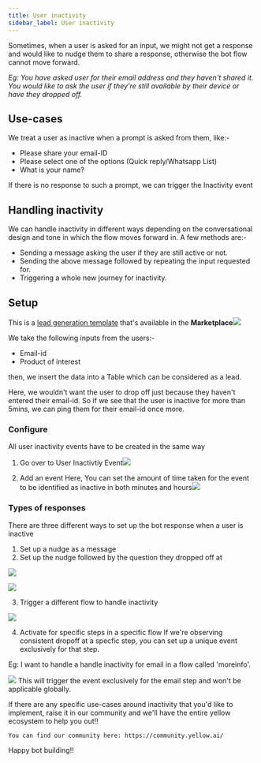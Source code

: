 ```yaml
---
title: User inactivity
sidebar_label: User inactivity 
---
```


Sometimes, when a user is asked for an input, we might not get a response and would like to nudge them to share a response, otherwise the bot flow cannot move forward.

*Eg: You have asked user for their email address and they haven't shared it. You would like to ask the user if they're still available by their device or have they dropped off.*

## Use-cases
We treat a user as inactive when a prompt is asked from them, like:-
* Please share your email-ID
* Please select one of the options (Quick reply/Whatsapp List)
* What is your name?

If there is no response to such a prompt, we can trigger the Inactivity event

## Handling inactivity
We can handle inactivity in different ways depending on the conversational design and tone in which the flow moves forward in. A few methods are:-
* Sending a message asking the user if they are still active or not.
* Sending the above message followed by repeating the input requested for.
* Triggering a whole new journey for inactivity.


## Setup
This is a [lead generation template](https://cloud.yellow.ai/marketplace/d18654cb9537eeaf11c7511aff8f9bfe) that's available in the **Marketplace**![](https://i.imgur.com/RHprZir.png)

We take the following inputs from the users:-
* Email-id
* Product of interest

then, we insert the data into a Table which can be considered as a lead. 

Here, we wouldn't want the user to drop off just because they haven't entered their email-id. So if we see that the user is inactive for more than 5mins, we can ping them for their email-id once more.

### Configure
All user inactivity events have to be created in the same way
1. Go over to User Inactivtiy Event![](https://i.imgur.com/tKXrkjl.png)

2. Add an event
Here, You can set the amount of time taken for the event to be identified as inactive in both minutes and hours![](https://i.imgur.com/wqZPD1E.png)


### Types of responses
There are three different ways to set up the bot response when a user is inactive

1. Set up a nudge as a message
2. Set up the nudge followed by the question they dropped off at

![](https://i.imgur.com/Ko3xkH0.jpg)


![](https://i.imgur.com/erG3UqL.png)

3. Trigger a different flow to handle inactivity

![](https://i.imgur.com/BrzIHis.png)

4. Activate for specific steps in a specific flow
If we're observing consistent dropoff at a specfic step, you can set up a unique event exclusively for that step.

Eg: I want to handle a handle inactivity for email in a flow called 'moreinfo'.

![](https://i.imgur.com/leWMbX3.png)
This will trigger the event exclusively for the email step and won't be applicable globally.


If there are any specific use-cases around inactivity that you'd like to implement, raise it in our community and we'll have the entire yellow ecosystem to help you out!!
```
You can find our community here: https://community.yellow.ai/
```

Happy bot building!!
